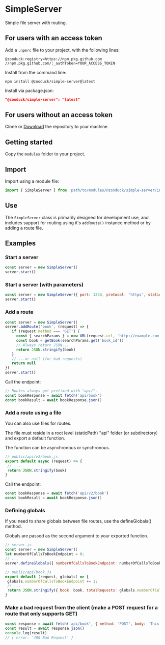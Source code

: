 # SimpleServer

Simple file server with routing.

## For users with an access token

Add a `.npmrc` file to your project, with the following lines:

```text
@zooduck:registry=https://npm.pkg.github.com
//npm.pkg.github.com/:_authToken=YOUR_ACCESS_TOKEN
```

Install from the command line:

```node
npm install @zooduck/simple-server@latest
```

Install via package.json:

```json
"@zooduck/simple-server": "latest"
```

## For users without an access token

Clone or [Download](https://github.com/zooduck/simple-server/archive/refs/heads/master.zip) the repository to your machine.

## Getting started

Copy the `modules` folder to your project.

## Import

Import using a module file:

```javascript
import { SimpleServer } from 'path/to/modules/@zooduck/simple-server/index.module.js'
```

## Use

The `SimpleServer` class is primarily designed for development use, and includes support for routing using it's `addRoute()` instance method or by adding a route file.

## Examples

### Start a server

```javascript
const server = new SimpleServer()
server.start()
```

### Start a server (with parameters)

```javascript
const server = new SimpleServer({ port: 1234, protocol: 'https', staticPath: 'public' })
server.start()
```

### Add a route

```javascript
const server = new SimpleServer()
server.addRoute('book', (request) => {
   if (request.method === 'GET') {
     const { searchParams } = new URL(request.url, 'http://example.com')
     const book = getBook(searchParams.get('book_id'))
     // Always return JSON...
     return JSON.stringify(book)
   }
   // ...or null (for bad requests)
   return null
})
server.start()
```

Call the endpoint:

```javascript
// Routes always get prefixed with "api/".
const bookResponse = await fetch('api/book')
const bookResult = await bookResponse.json()
```

### Add a route using a file

You can also use files for routes.

The file must reside in a root level (staticPath) "api" folder (or subdirectory) and export a default function.

The function can be asynchronous or synchronous.

```javascript
// public/api/v2/book.js
export default async (request) => {
 // ...
 return JSON.stringify(book)
}
```

Call the endpoint:

```javascript
const bookResponse = await fetch('api/v2/book')
const bookResult = await bookResponse.json()
```

### Defining globals

If you need to share globals between file routes, use the defineGlobals() method.

Globals are passed as the second argument to your exported function.

```javascript
// server.js
const server = new SimpleServer()
let numberOfCallsToBookEndpoint = 0;
// ...
server.defineGlobals({ numberOfCallsToBookEndpoint: numberOfCallsToBookEndpoint })

// public/api/book.js
export default (request, globals) => {
 globals.numberOfCallsToBookEndpoint += 1;
 // ...
 return JSON.stringify({ book: book, totalRequests: globals.numberOfCallsToBookEndpoint })
}
```

### Make a bad request from the client (make a POST request for a route that only supports GET)

```javascript
const response = await fetch('api/book', { method: 'POST', body: 'This is a bad request' })
const result = await response.json()
console.log(result)
// { error: '400 Bad Request' }

```
